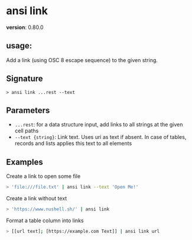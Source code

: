 # ansi link

**version**: 0.80.0

## **usage**:

Add a link (using OSC 8 escape sequence) to the given string.

## Signature

`> ansi link ...rest --text`

## Parameters

- `...rest`: for a data structure input, add links to all strings at the given cell paths
- `--text {string}`: Link text. Uses uri as text if absent. In case of
  tables, records and lists applies this text to all elements

## Examples

Create a link to open some file

```bash
> 'file:///file.txt' | ansi link --text 'Open Me!'
```

Create a link without text

```bash
> 'https://www.nushell.sh/' | ansi link
```

Format a table column into links

```bash
> [[url text]; [https://example.com Text]] | ansi link url
```
